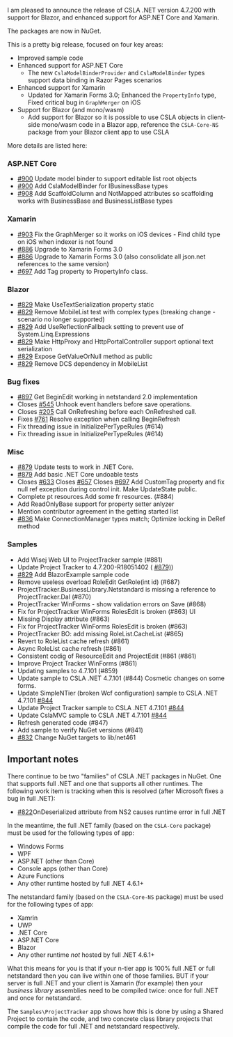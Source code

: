 I am pleased to announce the release of CSLA .NET version 4.7.200 with support for Blazor, and enhanced support for ASP.NET Core and Xamarin.

The packages are now in NuGet.

This is a pretty big release, focused on four key areas:

* Improved sample code
* Enhanced support for ASP.NET Core
  * The new `CslaModelBinderProvider` and `CslaModelBinder` types support data binding in Razor Pages scenarios
* Enhanced support for Xamarin
  * Updated for Xamarin Forms 3.0; Enhanced the `PropertyInfo` type, Fixed critical bug in `GraphMerger` on iOS
* Support for Blazor (and mono/wasm)
  * Add support for Blazor so it is possible to use CSLA objects in client-side mono/wasm code in a Blazor app, reference the `CSLA-Core-NS` package from your Blazor client app to use CSLA

More details are listed here:

### ASP.NET Core
* [#900](https://github.com/marimerllc/csla/issues/900) Update model binder to support editable list root objects 
* [#900](https://github.com/marimerllc/csla/issues/900) Add CslaModelBinder for IBusinessBase types 
* [#908](https://github.com/marimerllc/csla/issues/908) Add ScaffoldColumn and NotMapped attributes so scaffolding works with BusinessBase and BusinessListBase types

### Xamarin
* [#903](https://github.com/marimerllc/csla/issues/903) Fix the GraphMerger so it works on iOS devices - Find child type on iOS when indexer is not found 
* [#886](https://github.com/marimerllc/csla/issues/886) Upgrade to Xamarin Forms 3.0 
* [#886](https://github.com/marimerllc/csla/issues/886) Upgrade to Xamarin Forms 3.0 (also consolidate all json.net references to the same version) 
* [#697](https://github.com/marimerllc/csla/issues/697) Add Tag property to PropertyInfo class. 

### Blazor
* [#829](https://github.com/marimerllc/csla/issues/829) Make UseTextSerialization property static 
* [#829](https://github.com/marimerllc/csla/issues/829) Remove MobileList test with complex types (breaking change - scenario no longer supported) 
* [#829](https://github.com/marimerllc/csla/issues/829) Add UseReflectionFallback setting to prevent use of System.Linq.Expressions 
* [#829](https://github.com/marimerllc/csla/issues/829) Make HttpProxy and HttpPortalController support optional text serialization 
* [#829](https://github.com/marimerllc/csla/issues/829) Expose GetValueOrNull method as public 
* [#829](https://github.com/marimerllc/csla/issues/829) Remove DCS dependency in MobileList 

### Bug fixes
* [#897](https://github.com/marimerllc/csla/issues/897) Get BeginEdit working in netstandard 2.0 implementation 
* Closes [#545](https://github.com/marimerllc/csla/issues/545) Unhook event handlers before save operations. 
* Closes [#205](https://github.com/marimerllc/csla/issues/205) Call OnRefreshing before each OnRefreshed call. 
* Fixes [#761](https://github.com/marimerllc/csla/issues/761) Resolve exception when calling BeginRefresh 
* Fix threading issue in InitializePerTypeRules (#614) 
* Fix threading issue in InitializePerTypeRules (#614) 

### Misc

* [#879](https://github.com/marimerllc/csla/issues/879) Update tests to work in .NET Core. 
* [#879](https://github.com/marimerllc/csla/issues/879) Add basic .NET Core undoable tests 
* Closes [#633](https://github.com/marimerllc/csla/issues/633) Closes [#657](https://github.com/marimerllc/csla/issues/657) Closes [#697](https://github.com/marimerllc/csla/issues/697) Add CustomTag property and fix null ref exception during control init. Make UpdateState public. 
* Complete pt resources.Add some fr resources. (#884) 
* Add ReadOnlyBase support for property setter anlyzer 
* Mention contributor agreement in the getting started list 
* [#836](https://github.com/marimerllc/csla/issues/836) Make ConnectionManager types match; Optimize locking in DeRef method 

### Samples

* Add Wisej Web UI to ProjectTracker sample (#881) 
* Update Project Tracker to 4.7.200-R18051402 ( [#879)](https://github.com/marimerllc/csla/issues/879)) 
* [#829](https://github.com/marimerllc/csla/issues/829) Add BlazorExample sample code 
* Remove useless overload RoleEdit GetRole(int id) (#687) 
* ProjectTracker.BusinessLibrary.Netstandard is missing a reference to ProjectTracker.Dal (#870) 
* ProjectTracker WinForms - show validation errors on Save (#868) 
* Fix for ProjectTracker WinForms RolesEdit is broken (#863) UI 
* Missing Display attribute (#863) 
* Fix for ProjectTracker WinForms RolesEdit is broken (#863) 
* ProjectTracker BO: add missing RoleList.CacheList (#865) 
* Revert to RoleList cache refresh (#861) 
* Async RoleList cache refresh (#861) 
* Consistent codig of ResourceEdit and ProjectEdit (#861 (#861) 
* Improve Project Tracker WinForms (#861) 
* Updating samples to 4.7.101 (#859) 
* Update sample to CSLA .NET 4.7.101 (#844) Cosmetic changes on some forms. 
* Update SimpleNTier (broken Wcf configuration) sample to CSLA .NET 4.7.101 [#844](https://github.com/marimerllc/csla/issues/844) 
* Update Project Tracker sample to CSLA .NET 4.7.101 [#844](https://github.com/marimerllc/csla/issues/844) 
* Update CslaMVC sample to CSLA .NET 4.7.101 [#844](https://github.com/marimerllc/csla/issues/844) 
* Refresh generated code (#847) 
* Add sample to verify NuGet versions (#841) 
* [#832](https://github.com/marimerllc/csla/issues/832) Change NuGet targets to lib/net461 

## Important notes

There continue to be two "families" of CSLA .NET packages in NuGet. One that supports full .NET and one that supports all other runtimes. The following work item is tracking when this is resolved (after Microsoft fixes a bug in full .NET):

* [#822](https://github.com/marimerllc/csla/issues/822)OnDeserialized attribute from NS2 causes runtime error in full .NET

In the meantime, the full .NET family (based on the `CSLA-Core` package) must be used for the following types of app:
* Windows Forms
* WPF
* ASP.NET (other than Core)
* Console apps (other than Core)
* Azure Functions
* Any other runtime hosted by full .NET 4.6.1+

The netstandard family (based on the `CSLA-Core-NS` package) must be used for the following types of app:
* Xamrin
* UWP
* .NET Core
* ASP.NET Core
* Blazor
* Any other runtime _not_ hosted by full .NET 4.6.1+

What this means for you is that if your n-tier app is 100% full .NET or full netstandard then you can live within one of those families. BUT if your server is full .NET and your client is Xamarin (for example) then your _business library_ assemblies need to be compiled twice: once for full .NET and once for netstandard.

The `Samples\ProjectTracker` app shows how this is done by using a Shared Project to contain the code, and two concrete class library projects that compile the code for full .NET and netstandard respectively.
